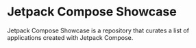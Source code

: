 # Jetpack Compose Showcase

Jetpack Compose Showcase is a repository that curates a list of applications created with Jetpack Compose.
